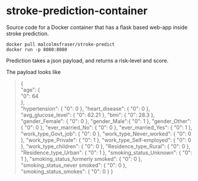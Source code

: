 # stroke-prediction-container

Source code for a Docker container that has a flask based web-app inside stroke prediction.

```
docker pull malcolmsfraser/stroke-predict
docker run -p 8080:8080
```

Prediction takes a json payload, and returns a risk-level and score.

The payload looks like
>{  
    "age": {  
        "0": 64  
        },  
    "hypertension": {
        "0": 0
        },
    "heart_disease": {
        "0": 0
        },
    "avg_glucose_level": {
        "0": 62.21
        },
    "bmi": {
        "0": 28.3
        },
    "gender_Female": {
        "0": 0
        },
    "gender_Male":{
        "0": 1
        },
    "gender_Other":{
        "0": 0
        },
    "ever_married_No": {
        "0": 0
        },
    "ever_married_Yes": {
        "0": 1
        },
    "work_type_Govt_job": {
        "0": 0
        },
    "work_type_Never_worked": {
        "0": 0
        },
    "work_type_Private": {
        "0": 1
        },
    "work_type_Self-employed": {
        "0": 0
        },
    "work_type_children": {
        "0": 0
        },
    "Residence_type_Rural": {
        "0": 0
        },
    "Residence_type_Urban": {
        "0": 1
        },
    "smoking_status_Unknown": {
        "0": 1
        },
    "smoking_status_formerly smoked": {
        "0": 0
        },
    "smoking_status_never smoked": {
        "0": 0
        },
    "smoking_status_smokes": {
        "0": 0
        }
    }
